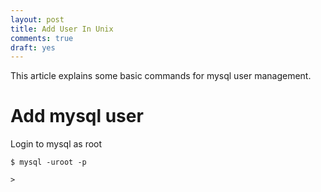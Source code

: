 ```yaml
---
layout: post
title: Add User In Unix
comments: true
draft: yes
---
```


This article explains some basic commands for mysql user management.

<!-- more -->

# Add mysql user

Login to mysql as root

    $ mysql -uroot -p

    > 

